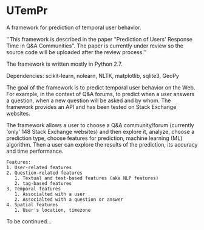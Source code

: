 # UTemPr
A framework for prediction of temporal user behavior.

''This framework is described in the paper "Prediction of Users' Response Time in Q&A Communities". The paper is currently under review so the source code will be uploaded after the review process.''

The framework is written mostly in Python 2.7.

Dependencies:
scikit-learn, nolearn, NLTK, matplotlib, sqlite3, GeoPy

The goal of the framework is to predict temporal user behavior on the Web. For example, in the context of Q&A forums, to predict when a user answers a question, when a new question will be asked and by whom. The framework provides an API and has been tested on Stack Exchange websites.

The framework allows a user to choose a Q&A community/forum (currently 'only' 148 Stack Exchange websites) and then explore it, analyze, choose a prediction type, choose features for prediction, machine learning (ML) algorithm. Then a user can explore the results of the prediction, its accuracy and time performance.
```
Features:
1. User-related features
2. Question-related features
   1. Textual and text-based features (aka NLP features)
   2. tag-based features
3. Temporal features
   1. Associalted with a user
   2. Associalted with a question or answer
4. Spatial features
   1. User's location, timezone
```
To be continued...
